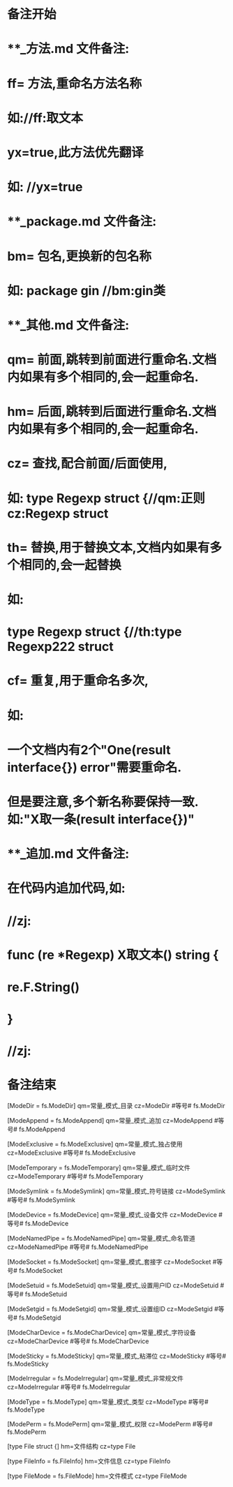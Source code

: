 # 备注开始
# **_方法.md 文件备注:
# ff= 方法,重命名方法名称
# 如://ff:取文本
#
# yx=true,此方法优先翻译
# 如: //yx=true

# **_package.md 文件备注:
# bm= 包名,更换新的包名称 
# 如: package gin //bm:gin类

# **_其他.md 文件备注:
# qm= 前面,跳转到前面进行重命名.文档内如果有多个相同的,会一起重命名.
# hm= 后面,跳转到后面进行重命名.文档内如果有多个相同的,会一起重命名.
# cz= 查找,配合前面/后面使用,
# 如: type Regexp struct {//qm:正则 cz:Regexp struct
#
# th= 替换,用于替换文本,文档内如果有多个相同的,会一起替换
# 如:
# type Regexp struct {//th:type Regexp222 struct
#
# cf= 重复,用于重命名多次,
# 如: 
# 一个文档内有2个"One(result interface{}) error"需要重命名.
# 但是要注意,多个新名称要保持一致. 如:"X取一条(result interface{})"

# **_追加.md 文件备注:
# 在代码内追加代码,如:
# //zj:
# func (re *Regexp) X取文本() string { 
# re.F.String()
# }
# //zj:
# 备注结束

[ModeDir = fs.ModeDir]
qm=常量_模式_目录
cz=ModeDir #等号# fs.ModeDir

[ModeAppend = fs.ModeAppend]
qm=常量_模式_追加
cz=ModeAppend #等号# fs.ModeAppend

[ModeExclusive = fs.ModeExclusive]
qm=常量_模式_独占使用
cz=ModeExclusive #等号# fs.ModeExclusive

[ModeTemporary = fs.ModeTemporary]
qm=常量_模式_临时文件
cz=ModeTemporary #等号# fs.ModeTemporary

[ModeSymlink = fs.ModeSymlink]
qm=常量_模式_符号链接
cz=ModeSymlink #等号# fs.ModeSymlink

[ModeDevice = fs.ModeDevice]
qm=常量_模式_设备文件
cz=ModeDevice #等号# fs.ModeDevice

[ModeNamedPipe = fs.ModeNamedPipe]
qm=常量_模式_命名管道
cz=ModeNamedPipe #等号# fs.ModeNamedPipe

[ModeSocket = fs.ModeSocket]
qm=常量_模式_套接字
cz=ModeSocket #等号# fs.ModeSocket

[ModeSetuid = fs.ModeSetuid]
qm=常量_模式_设置用户ID
cz=ModeSetuid #等号# fs.ModeSetuid

[ModeSetgid = fs.ModeSetgid]
qm=常量_模式_设置组ID
cz=ModeSetgid #等号# fs.ModeSetgid

[ModeCharDevice = fs.ModeCharDevice]
qm=常量_模式_字符设备
cz=ModeCharDevice #等号# fs.ModeCharDevice

[ModeSticky = fs.ModeSticky]
qm=常量_模式_粘滞位
cz=ModeSticky #等号# fs.ModeSticky

[ModeIrregular = fs.ModeIrregular]
qm=常量_模式_非常规文件
cz=ModeIrregular #等号# fs.ModeIrregular

[ModeType = fs.ModeType]
qm=常量_模式_类型
cz=ModeType #等号# fs.ModeType

[ModePerm = fs.ModePerm]
qm=常量_模式_权限
cz=ModePerm #等号# fs.ModePerm

[type File struct {]
hm=文件结构
cz=type File

[type FileInfo = fs.FileInfo]
hm=文件信息
cz=type FileInfo

[type FileMode = fs.FileMode]
hm=文件模式
cz=type FileMode
